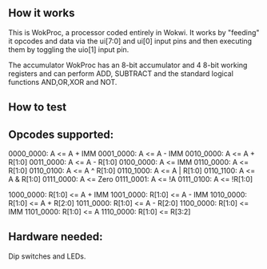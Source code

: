 <!---

This file is used to generate your project datasheet. Please fill in the information below and delete any unused
sections.

You can also include images in this folder and reference them in the markdown. Each image must be less than
512 kb in size, and the combined size of all images must be less than 1 MB.
-->

## How it works

This is WokProc, a processor coded entirely in Wokwi.  It works by "feeding" it opcodes and data via the ui[7:0] and ui[0] input pins and then executing them by toggling the uio[1] input pin.

The accumulator WokProc has an 8-bit accumulator and 4 8-bit working registers and can perform ADD, SUBTRACT and the standard logical functions AND,OR,XOR and NOT.

## How to test

## Opcodes supported:

0000_0000:  A <= A + IMM
0001_0000:  A <= A - IMM
0010_0000:  A <= A + R[1:0]
0011_0000:  A <= A - R[1:0]
0100_0000:  A <= IMM
0110_0000:  A <= R[1:0]
0110_0100:  A <= A ^ R[1:0]
0110_1000:  A <= A | R[1:0]
0110_1100:  A <= A & R[1:0]
0111_0000:  A <= Zero
0111_0001:  A <= !A
0111_0100:  A <= !R[1:0]

1000_0000:  R[1:0] <= A + IMM
1001_0000:  R[1:0] <= A - IMM
1010_0000:  R[1:0] <= A + R[2:0]
1011_0000:  R[1:0] <= A - R[2:0]
1100_0000:  R[1:0] <= IMM
1101_0000:  R[1:0] <= A
1110_0000:  R[1:0] <= R[3:2]

## Hardware needed:

Dip switches and LEDs.
